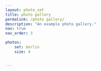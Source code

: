 ```yaml
---
layout: photo_set
title: photo gallery
permalink: /photo gallery/
description: "An example photo gallery."
nav: true
nav_order: 3

photos:
    set: berlin
    size: 4


---
```



